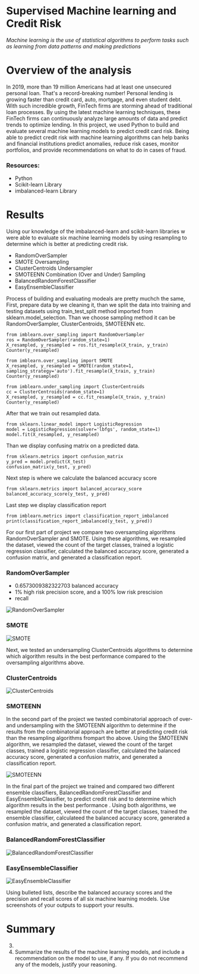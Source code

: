 # Supervised Machine learning and Credit Risk

_Machine learning is the use of statistical algorithms to perform tasks such as learning from data patterns and making predictions_

# Overview of the analysis
In 2019, more than 19 million Americans had at least one unsecured personal loan. That's a record-breaking number! Personal lending is growing faster than credit card, auto, mortgage, and even student debt. With such incredible growth, FinTech firms are storming ahead of traditional loan processes. By using the latest machine learning techniques, these FinTech firms can continuously analyze large amounts of data and predict trends to optimize lending.
In this project, we used Python to build and evaluate several machine learning models to predict credit card risk. Being able to predict credit risk with machine learning algorithms can help banks and financial institutions predict anomalies, reduce risk cases, monitor portfolios, and provide recommendations on what to do in cases of fraud.

### Resources:
- Python
- Scikit-learn Library 
- imbalanced-learn  Library

# Results

Using our knowledge of the imbalanced-learn and scikit-learn libraries w were able to evaluate six machine learning models by using resampling to determine which is better at predicting credit risk. 

- RandomOverSampler
- SMOTE Oversampling
- ClusterCentroids Undersampler 
- SMOTEENN Combination (Over and Under) Sampling
- BalancedRandomForestClassifier
- EasyEnsembleClassifier

Process of building and evaluating modeals are pretty muchch the same, First, prepare data by we cleaning it, than we split the data into training and testing datasets using train_test_split method imported from sklearn.model_selection. Than  we choose sampling method it can be RandomOverSampler, ClusterCentroids, SMOTEENN etc. 
```
from imblearn.over_sampling import RandomOverSampler
ros = RandomOverSampler(random_state=1)
X_resampled, y_resampled = ros.fit_resample(X_train, y_train)
Counter(y_resampled)
```
```
from imblearn.over_sampling import SMOTE
X_resampled, y_resampled = SMOTE(random_state=1, sampling_strategy='auto').fit_resample(X_train, y_train)
Counter(y_resampled)
```
```
from imblearn.under_sampling import ClusterCentroids
cc = ClusterCentroids(random_state=1)
X_resampled, y_resampled = cc.fit_resample(X_train, y_train)
Counter(y_resampled)
```
After that we train out resampled data. 
```
from sklearn.linear_model import LogisticRegression
model = LogisticRegression(solver='lbfgs', random_state=1)
model.fit(X_resampled, y_resampled) 
```
Than we display confusing matrix on a predicted data. 
```
from sklearn.metrics import confusion_matrix
y_pred = model.predict(X_test)
confusion_matrix(y_test, y_pred)
```
Next step is where we calculate the balanced accuracy score
```
from sklearn.metrics import balanced_accuracy_score
balanced_accuracy_score(y_test, y_pred)
```
Last step we display classification report
```
from imblearn.metrics import classification_report_imbalanced
print(classification_report_imbalanced(y_test, y_pred))
```

For our  first part of project we compare two oversampling algorithms  RandomOverSampler and SMOTE.
Using these algorithms, we resampled the dataset, viewed the count of the target classes, trained a logistic regression classifier, calculated the balanced accuracy score, generated a confusion matrix, and generated a classification report.

### **RandomOverSampler** 
- 0.6573009382322703 balanced accuracy 
- 1% high risk precision score, and a 100% low risk prescision
- recall 

![RandomOverSampler](https://github.com/kossakova/Credit_Risk_Analysis/blob/main/PNG/RandomOverSampler.png)

### **SMOTE**

![SMOTE](https://github.com/kossakova/Credit_Risk_Analysis/blob/main/PNG/SMOTE.png)


Next, we tested an undersampling ClusterCentroids algorithms to determine which algorithm results in the best performance compared to the oversampling algorithms above. 
### **ClusterCentroids** 


![ClusterCentroids](https://github.com/kossakova/Credit_Risk_Analysis/blob/main/PNG/ClusterCentroids.png)

### **SMOTEENN** 
In the second part of the project we twsted combinatorial approach of over- and undersampling with the SMOTEENN algorithm to determine if the results from the combinatorial approach are better at predicting credit risk than the resampling algorithms frompart tho above. Using the SMOTEENN algorithm, we resampled the dataset, viewed the count of the target classes, trained a logistic regression classifier, calculated the balanced accuracy score, generated a confusion matrix, and generated a classification report.


![SMOTEENN](https://github.com/kossakova/Credit_Risk_Analysis/blob/main/PNG/SMOTEENN.png)


In the final part of the project we trained and compared two different ensemble classifiers, BalancedRandomForestClassifier and EasyEnsembleClassifier, to predict credit risk and  to determine which algorithm results in the best performance . Using both algorithms, we resampled the dataset, viewed the count of the target classes, trained the ensemble classifier, calculateed the balanced accuracy score, generated a confusion matrix, and generated a classification report.
### **BalancedRandomForestClassifier**  

![BalancedRandomForestClassifier](https://github.com/kossakova/Credit_Risk_Analysis/blob/main/PNG/BalancedRandomForestClassifier.png)

### **EasyEnsembleClassifier**  


![EasyEnsembleClassifier](https://github.com/kossakova/Credit_Risk_Analysis/blob/main/PNG/EasyEnsembleClassifier.png)



Using bulleted lists, describe the balanced accuracy scores and the precision and recall scores of all six machine learning models. Use screenshots of your outputs to support your results.
# Summary
3.	
4.	Summarize the results of the machine learning models, and include a recommendation on the model to use, if any. If you do not recommend any of the models, justify your reasoning.
